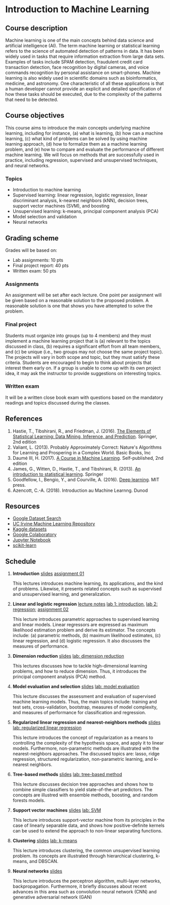 # Introduction to Machine Learning

## Course description

Machine learning is one of the main concepts behind data science and artificial intelligence (AI). The term machine learning or statistical learning refers to the science of automated detection of patterns in data. It has been widely used in tasks that require information extraction from large data sets. Examples of tasks include SPAM detection, fraudulent credit card transaction detection, face recognition by digital cameras, and voice commands recognition by personal assistance on smart-phones. Machine learning is also widely used in scientific domains such as bioinformatics, medicine, and astronomy. One characteristic of all these applications is that a human developer cannot provide an explicit and detailed specification of how these tasks should be executed, due to the complexity of the patterns that need to be detected.

## Course objectives

This course aims to introduce the main concepts underlying machine learning, including for instance, (a) what is learning,  (b) how can a machine learning, (c) what kind of problems can be solved by using machine learning approach, (d) how to formalize them as a machine learning problem, and (e) how to compare and evaluate the performance of different machine learning. We will focus on methods that are successfully used in practice, including regression, supervised and unsupervised techniques, and neural networks.

### Topics
 * Introduction to machine learning
 * Supervised learning: linear regression, logistic regression, linear discriminant analysis, k-nearest neighbors (kNN), decision trees, support vector machines (SVM), and boosting
 * Unsupervised learning: k-means, principal component analysis (PCA)
 * Model selection and validation
 * Neural networks

## Grading scheme

Grades will be based on:

 * Lab assignments: 10 pts 
 * Final project report: 40 pts 
 * Written exam: 50 pts

### Assignments

An assignment will be set after each lecture. One point per assignment will be given based on a reasonable solution to the proposed problem. A reasonable solution is one that shows you have attempted to solve the problem.

### Final project

Students must organize into groups (up to 4 members) and they must implement a machine learning project that is (a) relevant to the topics discussed in class, (b) requires a significant effort from all team members, and (c) be unique (i.e., two groups may not choose the same project topic). The projects will vary in both scope and topic, but they must satisfy these criteria. Students are encouraged to begin to think about projects that interest them early on. If a group is unable to come up with its own project idea, it may ask the instructor to provide suggestions on interesting topics.

### Written exam

It will be a written close book exam with questions based on the mandatory readings and topics discussed during the classes.

## References

1. Hastie, T., Tibshirani, R., and Friedman, J. (2016). [The Elements of Statistical Learning: Data Mining, Inference, and Prediction](http://web.stanford.edu/~hastie/ElemStatLearn/). Springer, 2nd edition
2. Valiant, L. (2013). Probably Approximately Correct: Nature's Algorithms for Learning and Prospering in a Complex World. Basic Books, Inc
3. Daumé III, H. (2017). [A Course in Machine Learning](http://ciml.info/dl/v0_99/ciml-v0_99-all.pdf). Self-published, 2nd edition 
4. James, G., Witten, D., Hastie, T., and Tibshirani, R. (2013). [An introduction to statistical learning](http://www-bcf.usc.edu/~gareth/ISL/). Springer
5. Goodfellow, I., Bengio, Y., and Courville, A. (2016). [Deep learning](https://www.deeplearningbook.org/). MIT press. 
6. Azencott, C.-A. (2018). Introduction au Machine Learnng. Dunod

## Resources

* [Google Dataset Search](https://toolbox.google.com/datasetsearch)
* [UC Irvine Machine Learning Repository](https://archive.ics.uci.edu/ml/index.php)
* [Kaggle datasets](https://www.kaggle.com/datasets)
* [Google Colaboratory](https://colab.research.google.com)
* [Jupyter Notebook](https://jupyter.org/)
* [scikit-learn](https://scikit-learn.org/stable/documentation.html)

## Schedule

1. **Introduction** [slides](01-lectures/01_introduction.pdf) [assignment 01](02-assignments/assignments_01.pdf)
	
	This lectures introduces machine learning, its applications, and the kind of problems. Likewise, it presents related concepts such as supervised and unsupervised learning, and generalization.
	
2. **Linear and logistic regression** [lecture notes](01-lectures/02-linear_and_logistic_regression.pdf) [lab 1: introduction](03-labs/01_manipulating_data.ipynb), [lab 2: regression](03-labs/02_regression_algorithms.ipynb); [assignment 02](02-assignments/assignments_02.pdf)

	This lecture introduces parametric approaches to supervised learning and linear models. Linear regressors are expressed as maximum likelihood estimation problem and derive its estimator. The concepts include: (a) parametric methods, (b) maximum likelihood estimates, (c) linear regression, and (d) logistic regression. It also discusses the measures of performance.
	
3. **Dimension reduction** [slides]() [lab: dimension reduction]()

	This lectures discusses how to tackle high-dimensional learning problems, and how to reduce dimension. Thus, it introduces the principal component analysis (PCA) method.

4. **Model evaluation and selection** [slides]() [lab: model evaluation]()

	This lecture discusses the assessment and evaluation of supervised machine learning models. Thus, the main topics include: training and test sets, cross-validation, bootstrap, measures of model complexity, and measures of performance for classification and regression. 
	
5. **Regularized linear regression and nearest-neighbors methods** [slides]() [lab: regularized linear regression]()

	This lecture introduces the concept of regularization as a means to controlling the complexity of the hypothesis space, and apply it to linear models. Furthermore, non-parametric methods are illustrated with the nearest-neighbors approaches. The discussed topics are: lasso, ridge regression, structured regularization, non-parametric learning, and k-nearest neighbors.
	
6. **Tree-based methods** [slides]() [lab: tree-based method]()
	
	This lecture discusses decision tree approaches and shows how to combine simple classifiers to yield state-of-the-art predictors. The concepts are illustred with ensemble methods, boosting, and random forests models.
	
7. **Support vector machines** [slides]() [lab: SVM]()

	This lecture introduces support-vector machine from its principles in the case of linearly separable data, and shows how positive-definite kernels can be used to extend the approach to non-linear separating functions.
	
8. **Clustering** [slides]() [lab: k-means]()
	
	This lecture introduces clustering, the common unsupervised learning problem. Its concepts are illustrated through hierarchical clustering, k-means, and DBSCAN.
	 
9. **Neural networks** [slides]()

	This lecture introduces the perceptron algorithm, multi-layer networks, backpropagation. Furthermore, it briefly discusses about recent advances in this area such as convolution neural network (CNN) and generative adversarial network (GAN)





